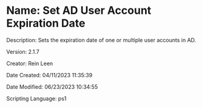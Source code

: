 ﻿# Name: Set AD User Account Expiration Date

Description: Sets the expiration date of one or multiple user accounts in AD.

Version: 2.1.7

Creator: Rein Leen

Date Created: 04/11/2023 11:35:39

Date Modified: 06/23/2023 10:34:55

Scripting Language: ps1

